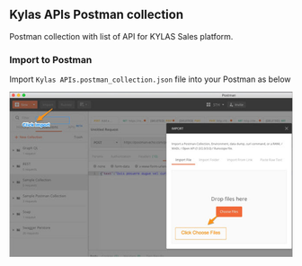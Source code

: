 ## Kylas APIs Postman collection
Postman collection with list of API for KYLAS Sales platform.

### Import to Postman
Import `Kylas APIs.postman_collection.json` file into your Postman as below

![Import](import.png)